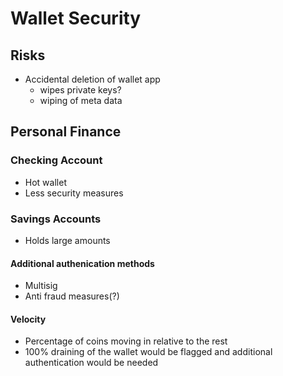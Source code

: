 # Wallet Security

## Risks

- Accidental deletion of wallet app
  - wipes private keys?
  - wiping of meta data

## Personal Finance

### Checking Account

- Hot wallet
- Less security measures

### Savings Accounts

- Holds large amounts

#### Additional authenication methods

- Multisig
- Anti fraud measures(?)

#### Velocity

- Percentage of coins moving in relative to the rest
- 100% draining of the wallet would be flagged and additional authentication would be needed

